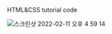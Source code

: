 HTML&CSS tutorial code

![스크린샷 2022-02-11 오후 4 59 14](https://user-images.githubusercontent.com/68500858/153556045-b8f2cb79-2ee4-4514-8687-3534bdc5a1ff.png)
